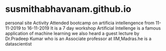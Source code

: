 # susmithabhavanam.github.io
personal site
Activity
Attended bootcamp on artificia intellengence from 11-11-2019 to 16-11-2019
It is a 7 day workshop 
Artificial Intellenge is a famous application of machine learning
we also heard a guest lecture by Dr.Pradeep Kumar who is an Associate professor at IIM,Madras.he is a datascientist
